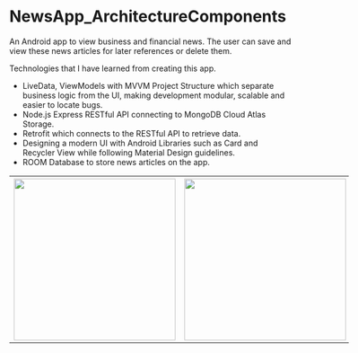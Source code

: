# NewsApp_ArchitectureComponents

An Android app to view business and financial news.
The user can save and view these news articles for later references or delete them. 

Technologies that I have learned from creating this app.

* LiveData, ViewModels with MVVM Project Structure which separate business logic from the UI, making development modular, scalable and easier to locate bugs.
* Node.js Express RESTful API connecting to MongoDB Cloud Atlas Storage.
* Retrofit which connects to the RESTful API to retrieve data. 
* Designing a modern UI with Android Libraries such as Card and Recycler View while following Material Design guidelines.
* ROOM Database to store news articles on the app.

<table style="width:120%">
  <tr>
    <th><img src="https://user-images.githubusercontent.com/25613143/128639517-590022a3-ca82-4b78-8626-0a563f0daa39.png" width="288"></th>
    <th><img src="https://user-images.githubusercontent.com/25613143/128736266-0aba089e-e9c6-424c-b23a-397e4295b5d5.png" width="288"></th> 
  </tr>
</table>
